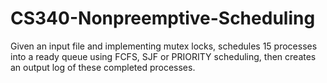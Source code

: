 # CS340-Nonpreemptive-Scheduling
Given an input file and implementing mutex locks, schedules 15 processes into a ready queue using FCFS, SJF or PRIORITY scheduling, then creates an output log of these completed processes.
